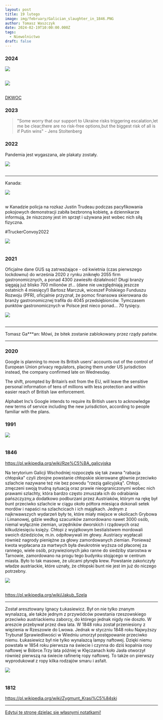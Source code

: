 ```yaml
---
layout: post
title: 19 lutego
image: img/february/Galician_slaughter_in_1846.PNG
author: Tomasz Waszczyk
date: 2024-02-19T10:00:00.000Z
tags:
  - Niewolnictwo
draft: false
---
```


### 2024

<img src="./img/february/miod.png"><br><br>

<img src="./img/february/trzezwi.jpeg"><br><br>

<a href="./documents/february/dkwoc.pdf" target="_blank">DKWOC</a>

### 2023

> "Some worry that our support to Ukraine risks triggering escalation,let me be clear,there are no risk-free options,but the biggest risk of all is if Putin wins" - Jens Stoltenberg

### 2022

Pandemia jest wygaszana, ale plakaty zostały.

<img src="./img/february/koniecznoscnowoczesna.jpeg"><br><br>

---

Kanada:

<img src="./img/february/kanada.jpeg"><br><br>

w Kanadzie policja na rozkaz Justin Trudeau podczas pacyfikowania pokojowych demonstracji zabiła bezbronną kobietę, a dziennikarze informują, że niszczony jest im sprzęt i używana jest wobec nich siłą fizyczna.

#TruckerConvoy2022

<img src="./img/february/kanada2.png"><br><br>

### 2021

Oficjalne dane GUS są zatrważające - od kwietnia (czas pierwszego lockdownu) do września 2020 z rynku zniknęło 2055 firm gastronomicznych, a ponad 4300 zawiesiło działalność! Długi branży sięgają już blisko 700 milionów zł... (dane nie uwzględniają jeszcze ostatnich 4 miesięcy!) Bartosz Marczuk, wiceszef Polskiego Funduszu Rozwoju (PFR), oficjalnie przyznał, że pomoc finansowa skierowana do branży gastronomicznej trafiła do 4045 przedsiębiorców. Tymczasem punktów gastronomicznych w Polsce jest nieco ponad... 70 tysięcy.

<img src="./img/february/gastronomia2021.jpg"><br><br>

---

Tomasz Ga***an: Mówi, że bitek zostanie zablokowany przez rządy państw.

---

### 2020

Google is planning to move its British users’ accounts out of the control of European Union privacy regulators, placing them under US jurisdiction instead, the company confirmed late on Wednesday.

The shift, prompted by Britain’s exit from the EU, will leave the sensitive personal information of tens of millions with less protection and within easier reach of British law enforcement.

Alphabet Inc’s Google intends to require its British users to acknowledge new terms of service including the new jurisdiction, according to people familiar with the plans.

### 1991

<img src="./img/february/schnoor.jpeg"><br><br>

### 1846

https://pl.wikipedia.org/wiki/Rze%C5%BA_galicyjska

Na terytorium Galicji Wschodniej rozpoczęła się tak zwana "rabacja chłopska" czyli zbrojne powstanie chłopskie skierowane głównie przeciwko szlachcie nazywane też nie bez powodu "rzezią galicyjską".
Chłopi, zmęczeni swoją trudną sytuacją oraz prawie nieograniczonymi wobec nich prawami szlachty, która bardzo często zmuszała ich do odrabiania pańszczyzny,a dodatkowo podburzani przez Austriaków, którym na rękę był bunt przeciwko szlachcie w ciągu około półtora miesiąca dokonali setek mordów i napaści na szlachcicach i ich majątkach. Jednym z najkrwawszych wydarzeń były te, które miały miejsce w okolicach Grybowa i Limanowej, gdzie według szacunków zamordowano nawet 3000 osób, niemal wyłącznie ziemian, urzędników dworskich i rządowych oraz kilkudziesięciu księży. Chłopi z wyjątkowym bestialstwem mordowali swoich dziedziców, m.in. odpiłowywali im głowy. Austriacy wypłacali również nagrody pieniężne za głowy zamordowanych ziemian. Ponieważ kwota wypłacana za martwych była dwukrotnie wyższa od płaconej za rannego, wiele osób, przywiezionych jako ranne do siedziby starostwa w Tarnowie, zamordowano na progu tego budynku stojącego w centrum miasta. Było to tak masowe, że ulicami płynęła krew.
Powstanie zakończyły władze austriackie, które uznały, że chłopski bunt nie jest im już do niczego potrzebny.

<img src="./img/february/rzez.jpg"/><br><br>

https://pl.wikipedia.org/wiki/Jakub_Szela

---

Został aresztowany Ignacy Łukasiewicz.
Był on nie tylko znanym wynalazcą, ale także jednym z przywódców powstania rzeszowskiego przeciwko austriackiemu zaborcy, do którego jednak nigdy nie doszło. W areszcie przebywał przez dwa lata. W 1848 roku został przeniesiony z więzienia w Rzeszowie do Lwowa. Jednak w styczniu 1848 roku Najwyższy Trybunał Sprawiedliwości w Wiedniu umorzył postępowanie przeciwko niemu.
Łukasiewicz był nie tylko wynalazcą lampy naftowej. Dzięki niemu powstała w 1854 roku pierwsza na świecie i czynna do dziś kopalnia rooy naftowej w Bóbrce.Trzy lata później w Klęczanach koło Jasła otworzył również pierwszą na świecie rafinerię ropy naftowej. To także on pierwszy wyprodukował z ropy kilka rodzajów smaru i asfalt.

<img src="./img/february/lukasiewicz.jpg"/><br><br>

### 1812

https://pl.wikipedia.org/wiki/Zygmunt_Krasi%C5%84ski

---

<a href="https://github.com/TomaszWaszczyk/historia.waszczyk.com/edit/master/src/content/february-19.md" target="_blank">Edytuj tę stronę dzieląc się własnymi notatkami!</a>
